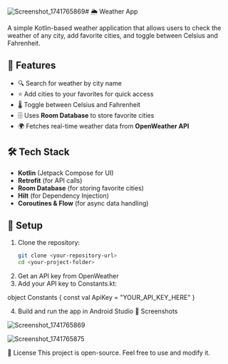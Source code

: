 ![Screenshot_1741765869](https://github.com/user-attachments/assets/8b0df34f-a9a8-44dd-90be-74a5bb24a8af)# 🌦️ Weather App  

A simple Kotlin-based weather application that allows users to check the weather of any city, add favorite cities, and toggle between Celsius and Fahrenheit.  

## 🚀 Features  
- 🔍 Search for weather by city name  
- ⭐ Add cities to your favorites for quick access  
- 🌡️ Toggle between Celsius and Fahrenheit  
- 🗄️ Uses **Room Database** to store favorite cities  
- 🌍 Fetches real-time weather data from **OpenWeather API**  

## 🛠️ Tech Stack  
- **Kotlin** (Jetpack Compose for UI)  
- **Retrofit** (for API calls)  
- **Room Database** (for storing favorite cities)  
- **Hilt** (for Dependency Injection)  
- **Coroutines & Flow** (for async data handling)  

## 🔧 Setup  
1. Clone the repository:  
   ```sh
   git clone <your-repository-url>
   cd <your-project-folder>
2. Get an API key from OpenWeather
3. Add your API key to Constants.kt:

object Constants {
    const val ApiKey = "YOUR_API_KEY_HERE"
}

4. Build and run the app in Android Studio
📸 Screenshots

![Screenshot_1741765869](https://github.com/user-attachments/assets/35b28baa-ff68-409e-a093-0e3a78475b27)

![Screenshot_1741765875](https://github.com/user-attachments/assets/6eaf16aa-2e33-44dc-b866-d65087a9a73f)



📜 License
This project is open-source. Feel free to use and modify it.


